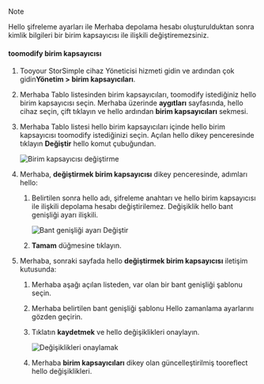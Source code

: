 <!--author=alkohli last changed: 07/05/2017-->

> [!NOTE] 
> Hello şifreleme ayarları ile Merhaba depolama hesabı oluşturulduktan sonra kimlik bilgileri bir birim kapsayıcısı ile ilişkili değiştiremezsiniz.

#### <a name="toomodify-a-volume-container"></a>toomodify birim kapsayıcısı

1. Tooyour StorSimple cihaz Yöneticisi hizmeti gidin ve ardından çok gidin**Yönetim > birim kapsayıcıları**.

2. Merhaba Tablo listesinden birim kapsayıcıları, toomodify istediğiniz hello birim kapsayıcısı seçin. Merhaba üzerinde **aygıtları** sayfasında, hello cihaz seçin, çift tıklayın ve hello ardından **birim kapsayıcıları** sekmesi.

2. Merhaba Tablo listesi hello birim kapsayıcıları içinde hello birim kapsayıcısı toomodify istediğinizi seçin. Açılan hello dikey penceresinde tıklayın **Değiştir** hello komut çubuğundan.

    ![Birim kapsayıcısı değiştirme](./media/storsimple-8000-modify-volume-container/modify-vol-container1.png)

3. Merhaba, **değiştirmek birim kapsayıcısı** dikey penceresinde, adımları hello:
   
   1. Belirtilen sonra hello adı, şifreleme anahtarı ve hello birim kapsayıcısı ile ilişkili depolama hesabı değiştirilemez. Değişiklik hello bant genişliği ayarı ilişkili.
      
       ![Bant genişliği ayarı Değiştir](./media/storsimple-8000-modify-volume-container/modify-vol-container2.png)

   2.  **Tamam** düğmesine tıklayın.
4. Merhaba, sonraki sayfada hello **değiştirmek birim kapsayıcısı** iletişim kutusunda:
   
   1. Merhaba aşağı açılan listeden, var olan bir bant genişliği şablonu seçin.
   2. Merhaba belirtilen bant genişliği şablonu Hello zamanlama ayarlarını gözden geçirin.
   3. Tıklatın **kaydetmek** ve hello değişiklikleri onaylayın.
      
       ![Değişiklikleri onaylamak](./media/storsimple-8000-modify-volume-container/modify-vol-container3.png)

   3. Merhaba **birim kapsayıcıları** dikey olan güncelleştirilmiş tooreflect hello değişiklikleri.

